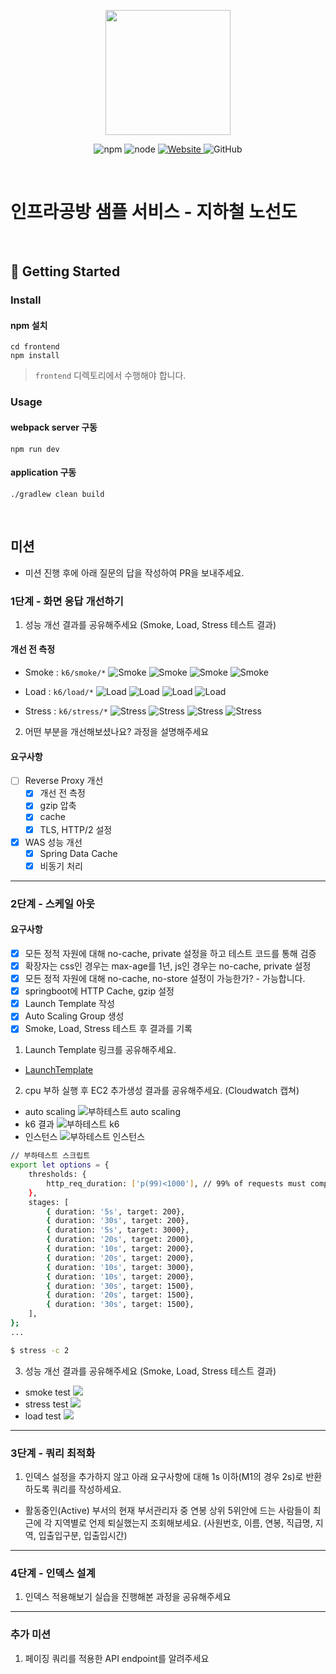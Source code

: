 <p align="center">
    <img width="200px;" src="https://raw.githubusercontent.com/woowacourse/atdd-subway-admin-frontend/master/images/main_logo.png"/>
</p>
<p align="center">
  <img alt="npm" src="https://img.shields.io/badge/npm-%3E%3D%205.5.0-blue">
  <img alt="node" src="https://img.shields.io/badge/node-%3E%3D%209.3.0-blue">
  <a href="https://edu.nextstep.camp/c/R89PYi5H" alt="nextstep atdd">
    <img alt="Website" src="https://img.shields.io/website?url=https%3A%2F%2Fedu.nextstep.camp%2Fc%2FR89PYi5H">
  </a>
  <img alt="GitHub" src="https://img.shields.io/github/license/next-step/atdd-subway-service">
</p>

<br>

# 인프라공방 샘플 서비스 - 지하철 노선도

<br>

## 🚀 Getting Started

### Install
#### npm 설치
```
cd frontend
npm install
```
> `frontend` 디렉토리에서 수행해야 합니다.

### Usage
#### webpack server 구동
```
npm run dev
```
#### application 구동
```
./gradlew clean build
```
<br>

## 미션

* 미션 진행 후에 아래 질문의 답을 작성하여 PR을 보내주세요.


### 1단계 - 화면 응답 개선하기
1. 성능 개선 결과를 공유해주세요 (Smoke, Load, Stress 테스트 결과)

#### 개선 전 측정
- Smoke : `k6/smoke/*`
![Smoke](k6/smoke/before_smoke_k6.png)
![Smoke](k6/smoke/after_smoke_k6.png)
![Smoke](k6/smoke/before_smoke_grafana.png)
![Smoke](k6/smoke/after_smoke_grafana.png)

- Load : `k6/load/*`
![Load](k6/load/before_load_k6.png)
![Load](k6/load/after_load_k6.png)
![Load](k6/load/before_load_grafana.png)
![Load](k6/load/after_load_grafana.png)

- Stress : `k6/stress/*`
![Stress](k6/stress/before_stress_k6.png)
![Stress](k6/stress/after_stress_k6.png)
![Stress](k6/stress/before_stress_grafana.png)
![Stress](k6/stress/after_stress_grafana.png)

2. 어떤 부분을 개선해보셨나요? 과정을 설명해주세요

#### 요구사항
- [ ] Reverse Proxy 개선
  - [x] 개선 전 측정 
  - [x] gzip 압축
  - [x] cache
  - [x] TLS, HTTP/2 설정
- [x] WAS 성능 개선
  - [x] Spring Data Cache
  - [x] 비동기 처리

---

### 2단계 - 스케일 아웃

#### 요구사항
- [x] 모든 정적 자원에 대해 no-cache, private 설정을 하고 테스트 코드를 통해 검증
- [x] 확장자는 css인 경우는 max-age를 1년, js인 경우는 no-cache, private 설정
- [x] 모든 정적 자원에 대해 no-cache, no-store 설정이 가능한가? - 가능합니다.
- [x] springboot에 HTTP Cache, gzip 설정
- [x] Launch Template 작성
- [x] Auto Scaling Group 생성
- [x] Smoke, Load, Stress 테스트 후 결과를 기록

1. Launch Template 링크를 공유해주세요.  
* [LaunchTemplate](https://ap-northeast-2.console.aws.amazon.com/ec2/v2/home?region=ap-northeast-2#LaunchTemplateDetails:launchTemplateId=lt-03c5b3a699b0a0c38)
2. cpu 부하 실행 후 EC2 추가생성 결과를 공유해주세요. (Cloudwatch 캡쳐)
* auto scaling
![부하테스트 auto scaling](step2/auto_scaling.png)
* k6 결과
![부하테스트 k6](step2/stress_peak_k6.png)
* 인스턴스
![부하테스트 인스턴스](step2/instance.png)

```sh
// 부하테스트 스크립트
export let options = {
    thresholds: {
        http_req_duration: ['p(99)<1000'], // 99% of requests must complete below 1s
    },
    stages: [
        { duration: '5s', target: 200},
        { duration: '30s', target: 200},
        { duration: '5s', target: 3000},
        { duration: '20s', target: 2000},
        { duration: '10s', target: 2000},
        { duration: '20s', target: 2000},
        { duration: '10s', target: 3000},
        { duration: '10s', target: 2000},
        { duration: '30s', target: 1500},
        { duration: '20s', target: 1500},
        { duration: '30s', target: 1500},
    ],
};
...

```

```sh
$ stress -c 2
```

3. 성능 개선 결과를 공유해주세요 (Smoke, Load, Stress 테스트 결과)
* smoke test
![](step2/smoke.png)
* stress test
![](step2/stress.png)
* load test
![](step2/load.png)

---

### 3단계 - 쿼리 최적화

1. 인덱스 설정을 추가하지 않고 아래 요구사항에 대해 1s 이하(M1의 경우 2s)로 반환하도록 쿼리를 작성하세요.

- 활동중인(Active) 부서의 현재 부서관리자 중 연봉 상위 5위안에 드는 사람들이 최근에 각 지역별로 언제 퇴실했는지 조회해보세요. (사원번호, 이름, 연봉, 직급명, 지역, 입출입구분, 입출입시간)

---

### 4단계 - 인덱스 설계

1. 인덱스 적용해보기 실습을 진행해본 과정을 공유해주세요

---

### 추가 미션

1. 페이징 쿼리를 적용한 API endpoint를 알려주세요
